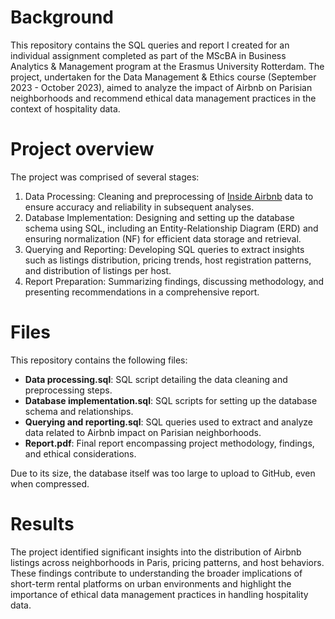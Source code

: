 # Background
This repository contains the SQL queries and report I created for an individual assignment completed as part of the MScBA in Business Analytics & Management program at the Erasmus University Rotterdam. The project, undertaken for the Data Management & Ethics course (September 2023 - October 2023), aimed to analyze the impact of Airbnb on Parisian neighborhoods and recommend ethical data management practices in the context of hospitality data.

# Project overview
The project was comprised of several stages:
1. Data Processing: Cleaning and preprocessing of [Inside Airbnb](https://insideairbnb.com/)  data to ensure accuracy and reliability in subsequent analyses.
2. Database Implementation: Designing and setting up the database schema using SQL, including an Entity-Relationship Diagram (ERD) and ensuring normalization (NF) for efficient data storage and retrieval.
3. Querying and Reporting: Developing SQL queries to extract insights such as listings distribution, pricing trends, host registration patterns, and distribution of listings per host.
4. Report Preparation: Summarizing findings, discussing methodology, and presenting recommendations in a comprehensive report.

# Files
This repository contains the following files:
- **Data processing.sql**: SQL script detailing the data cleaning and preprocessing steps.
- **Database implementation.sql**: SQL scripts for setting up the database schema and relationships.
- **Querying and reporting.sql**: SQL queries used to extract and analyze data related to Airbnb impact on Parisian neighborhoods.
- **Report.pdf**: Final report encompassing project methodology, findings, and ethical considerations.

Due to its size, the database itself was too large to upload to GitHub, even when compressed.

# Results
The project identified significant insights into the distribution of Airbnb listings across neighborhoods in Paris, pricing patterns, and host behaviors. These findings contribute to understanding the broader implications of short-term rental platforms on urban environments and highlight the importance of ethical data management practices in handling hospitality data.
